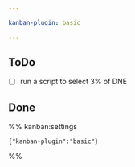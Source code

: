 ```yaml
---

kanban-plugin: basic

---
```


## ToDo

- [ ] run a script to select 3% of DNE


## Done





%% kanban:settings
```
{"kanban-plugin":"basic"}
```
%%